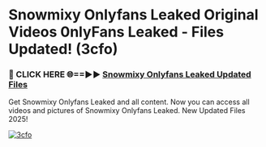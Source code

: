 # Snowmixy Onlyfans Leaked Original Videos 0nlyFans Leaked - Files Updated! (3cfo)

<h3>🔴 CLICK HERE 🌐==►► <a href="https://tinyurl.com/2jnfzry5" rel="nofollow">Snowmixy Onlyfans Leaked Updated Files</a></h3>

Get Snowmixy Onlyfans Leaked and all content. Now you can access all videos and pictures of Snowmixy Onlyfans Leaked. New Updated Files 2025!

[![3cfo](https://i.imgur.com/GyGTBgg.gif)](https://tinyurl.com/2jnfzry5)
